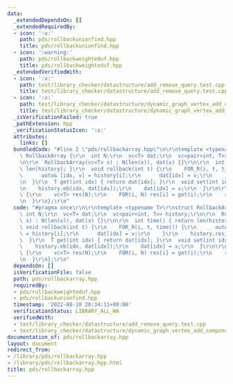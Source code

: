 ```yaml
---
data:
  _extendedDependsOn: []
  _extendedRequiredBy:
  - icon: ':x:'
    path: pds/rollbackunionfind.hpp
    title: pds/rollbackunionfind.hpp
  - icon: ':warning:'
    path: pds/rollbackweighteduf.hpp
    title: pds/rollbackweighteduf.hpp
  _extendedVerifiedWith:
  - icon: ':x:'
    path: test/library_checker/datastructure/add_remove_query.test.cpp
    title: test/library_checker/datastructure/add_remove_query.test.cpp
  - icon: ':x:'
    path: test/library_checker/datastructure/dynamic_graph_vertex_add_component_sum.test.cpp
    title: test/library_checker/datastructure/dynamic_graph_vertex_add_component_sum.test.cpp
  _isVerificationFailed: true
  _pathExtension: hpp
  _verificationStatusIcon: ':x:'
  attributes:
    links: []
  bundledCode: "#line 2 \"pds/rollbackarray.hpp\"\n\r\ntemplate <typename T>\r\nstruct\
    \ RollbackArray {\r\n  int N;\r\n  vc<T> dat;\r\n  vc<pair<int, T>> history;\r\
    \n\r\n  RollbackArray(vc<T> x) : N(len(x)), dat(x) {}\r\n\r\n  int time() { return\
    \ len(history); }\r\n  void rollback(int t) {\r\n    FOR_R(i, t, time()) {\r\n\
    \      auto& [idx, v] = history[i];\r\n      dat[idx] = v;\r\n    }\r\n    history.resize(t);\r\
    \n  }\r\n  T get(int idx) { return dat[idx]; }\r\n  void set(int idx, T x) {\r\
    \n    history.eb(idx, dat[idx]);\r\n    dat[idx] = x;\r\n  }\r\n\r\n  vc<T> get_all()\
    \ {\r\n    vc<T> res(N);\r\n    FOR(i, N) res[i] = get(i);\r\n    return res;\r\
    \n  }\r\n};\r\n"
  code: "#pragma once\r\n\r\ntemplate <typename T>\r\nstruct RollbackArray {\r\n \
    \ int N;\r\n  vc<T> dat;\r\n  vc<pair<int, T>> history;\r\n\r\n  RollbackArray(vc<T>\
    \ x) : N(len(x)), dat(x) {}\r\n\r\n  int time() { return len(history); }\r\n \
    \ void rollback(int t) {\r\n    FOR_R(i, t, time()) {\r\n      auto& [idx, v]\
    \ = history[i];\r\n      dat[idx] = v;\r\n    }\r\n    history.resize(t);\r\n\
    \  }\r\n  T get(int idx) { return dat[idx]; }\r\n  void set(int idx, T x) {\r\n\
    \    history.eb(idx, dat[idx]);\r\n    dat[idx] = x;\r\n  }\r\n\r\n  vc<T> get_all()\
    \ {\r\n    vc<T> res(N);\r\n    FOR(i, N) res[i] = get(i);\r\n    return res;\r\
    \n  }\r\n};\r\n"
  dependsOn: []
  isVerificationFile: false
  path: pds/rollbackarray.hpp
  requiredBy:
  - pds/rollbackweighteduf.hpp
  - pds/rollbackunionfind.hpp
  timestamp: '2022-08-18 20:34:11+09:00'
  verificationStatus: LIBRARY_ALL_WA
  verifiedWith:
  - test/library_checker/datastructure/add_remove_query.test.cpp
  - test/library_checker/datastructure/dynamic_graph_vertex_add_component_sum.test.cpp
documentation_of: pds/rollbackarray.hpp
layout: document
redirect_from:
- /library/pds/rollbackarray.hpp
- /library/pds/rollbackarray.hpp.html
title: pds/rollbackarray.hpp
---
```

